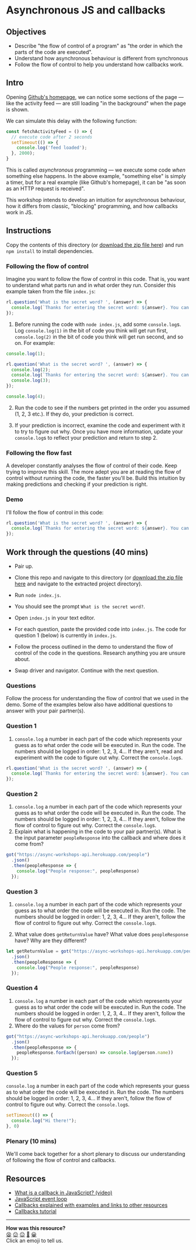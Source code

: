 # Asynchronous JS and callbacks

## Objectives

 * Describe "the flow of control of a program" as "the order in which the parts of the code are executed".
 * Understand how asynchronous behaviour is different from synchronous
 * Follow the flow of control to help you understand how callbacks work.

## Intro

Opening [Github's homepage](https://github.com/), we can notice some sections of the page — like the activity feed — are still loading "in the background" when the page is shown.

We can simulate this delay with the following function:

```js
const fetchActivityFeed = () => {
  // execute code after 2 seconds
  setTimeout(() => {
    console.log('feed loaded');
  }, 2000);
}
```

This is called *asynchronous* programming — we execute some code *when* something else happens. In the above example, "something else" is simply a timer, but for a real example (like Github's homepage), it can be "as soon as an HTTP request is received".

This workshop intends to develop an intuition for asynchronous behaviour, how it differs from classic, "blocking" programming, and how callbacks work in JS.

## Instructions

Copy the contents of this directory (or [download the zip file here](exercise.zip)) and run `npm install` to install dependencies.

### Following the flow of control

Imagine you want to follow the flow of control in this code. That is, you want to understand what parts run and in what order they run. Consider this example taken from the file `index.js`:

```js
rl.question('What is the secret word? ', (answer) => {
  console.log(`Thanks for entering the secret word: ${answer}. You can go on.`);
});
```

1. Before running the code with `node index.js`, add some `console.log`s.  Log `console.log(1)` in the bit of code you think will get run first, `console.log(2)` in the bit of code you think will get run second, and so on. For example:

```js
console.log(1);

rl.question('What is the secret word? ', (answer) => {
  console.log(2);
  console.log(`Thanks for entering the secret word: ${answer}. You can go on.`);
  console.log(3);
});

console.log(4);
```

2. Run the code to see if the numbers get printed in the order you assumed (1, 2, 3 etc.). If they do, your prediction is correct.

3. If your prediction is incorrect, examine the code and experiment with it to try to figure out why. Once you have more information, update your `console.log`s to reflect your prediction and return to step 2.

### Following the flow fast

A developer constantly analyses the flow of control of their code.  Keep trying to improve this skill.  The more adept you are at reading the flow of control without running the code, the faster you'll be.  Build this intuition by making predictions and checking if your prediction is right.

### Demo

I'll follow the flow of control in this code:

```js
rl.question('What is the secret word? ', (answer) => {
  console.log(`Thanks for entering the secret word: ${answer}. You can go on.`);
});
```

## Work through the questions (40 mins)

* Pair up.

* Clone this repo and navigate to this directory (or [download the zip file here](exercise.zip) and navigate to the extracted project directory).

* Run `node index.js`.

* You should see the prompt `What is the secret word?`.

* Open `index.js` in your text editor.

* For each question, paste the provided code into `index.js`. The code for question 1 (below) is currently in `index.js`.

* Follow the process outlined in the demo to understand the flow of control of the code in the questions. Research anything you are unsure about.

* Swap driver and navigator. Continue with the next question.

### Questions

Follow the process for understanding the flow of control that we used in the demo. Some of the examples below also have additional questions to answer with your pair partner(s).

### Question 1

1. `console.log` a number in each part of the code which represents your guess as to what order the code will be executed in.  Run the code.  The numbers should be logged in order: 1, 2, 3, 4... If they aren't, read and experiment with the code to figure out why.  Correct the `console.log`s.

```js
rl.question('What is the secret word? ', (answer) => {
  console.log(`Thanks for entering the secret word: ${answer}. You can go on.`);
});
```

### Question 2

1. `console.log` a number in each part of the code which represents your guess as to what order the code will be executed in.  Run the code.  The numbers should be logged in order: 1, 2, 3, 4... If they aren't, follow the flow of control to figure out why.  Correct the `console.log`s.
2. Explain what is happening in the code to your pair partner(s). What is the input parameter `peopleResponse` into the callback and where does it come from?

```js
got("https://async-workshops-api.herokuapp.com/people")
  .json()
  .then(peopleResponse => {
    console.log("People response:", peopleResponse)
  });
```

### Question 3

1. `console.log` a number in each part of the code which represents your guess as to what order the code will be executed in.  Run the code.  The numbers should be logged in order: 1, 2, 3, 4... If they aren't, follow the flow of control to figure out why.  Correct the `console.log`s.

2. What value does `getReturnValue` have? What value does `peopleResponse` have? Why are they different?

```js
let getReturnValue = got("https://async-workshops-api.herokuapp.com/people")
  .json()
  .then(peopleResponse => {
    console.log("People response:", peopleResponse)
  });
```

### Question 4

1. `console.log` a number in each part of the code which represents your guess as to what order the code will be executed in.  Run the code.  The numbers should be logged in order: 1, 2, 3, 4... If they aren't, follow the flow of control to figure out why.  Correct the `console.log`s.
2. Where do the values for `person` come from?

```js
got("https://async-workshops-api.herokuapp.com/people")
  .json()
  .then(peopleResponse => {
    peopleResponse.forEach((person) => console.log(person.name))
  });
```

### Question 5
`console.log` a number in each part of the code which represents your guess as to what order the code will be executed in.  Run the code.  The numbers should be logged in order: 1, 2, 3, 4... If they aren't, follow the flow of control to figure out why.  Correct the `console.log`s.

```js
setTimeout(() => {
  console.log("Hi there!");
}, 0)
```

### Plenary (10 mins)

We'll come back together for a short plenary to discuss our understanding of following the flow of control and callbacks.

## Resources

* [What is a callback in JavaScript? (video)](https://www.youtube.com/watch?v=xHneyv38Jro)
* [JavaScript event loop](https://www.youtube.com/watch?v=8aGhZQkoFbQ)
* [Callbacks explained with examples and links to other resources](https://www.sandersdenardi.com/understanding-javascript-callbacks/)
* [Callbacks tutorial](http://javascriptissexy.com/understand-javascript-callback-functions-and-use-them/)


<!-- BEGIN GENERATED SECTION DO NOT EDIT -->

---

**How was this resource?**  
[😫](https://airtable.com/shrUJ3t7KLMqVRFKR?prefill_Repository=makersacademy/javascript-fundamentals&prefill_File=workshops/async-js-and-callbacks/README.md&prefill_Sentiment=😫) [😕](https://airtable.com/shrUJ3t7KLMqVRFKR?prefill_Repository=makersacademy/javascript-fundamentals&prefill_File=workshops/async-js-and-callbacks/README.md&prefill_Sentiment=😕) [😐](https://airtable.com/shrUJ3t7KLMqVRFKR?prefill_Repository=makersacademy/javascript-fundamentals&prefill_File=workshops/async-js-and-callbacks/README.md&prefill_Sentiment=😐) [🙂](https://airtable.com/shrUJ3t7KLMqVRFKR?prefill_Repository=makersacademy/javascript-fundamentals&prefill_File=workshops/async-js-and-callbacks/README.md&prefill_Sentiment=🙂) [😀](https://airtable.com/shrUJ3t7KLMqVRFKR?prefill_Repository=makersacademy/javascript-fundamentals&prefill_File=workshops/async-js-and-callbacks/README.md&prefill_Sentiment=😀)  
Click an emoji to tell us.

<!-- END GENERATED SECTION DO NOT EDIT -->
